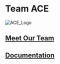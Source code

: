 # Team ACE
![ACE_Logo](https://i.imgur.com/bqERqto.png)




## [Meet Our Team](https://ucsd-cse112.github.io/The-Ace-Project/)
## [Documentation](https://ucsd-cse112.github.io/The-Ace-Project/doc/index.html)
